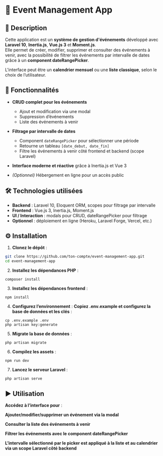 # 📅 Event Management App

## 📖 Description
Cette application est un **système de gestion d'événements** développé avec **Laravel 10**, **Inertia.js**, **Vue.js 3** et **Moment.js**.  
Elle permet de créer, modifier, supprimer et consulter des événements à venir, avec la possibilité de filtrer les événements par intervalle de dates grâce à un **component dateRangePicker**.

L'interface peut être un **calendrier mensuel** ou une **liste classique**, selon le choix de l’utilisateur.

## 🚀 Fonctionnalités

- **CRUD complet pour les événements**  
  - Ajout et modification via une modal  
  - Suppression d’événements  
  - Liste des événements à venir  

- **Filtrage par intervalle de dates**  
  - Component `dateRangePicker` pour sélectionner une période  
  - Retourne un tableau `[date_debut, date_fin]`  
  - Filtre les événements à venir côté frontend et backend (scope Laravel)  

- **Interface moderne et réactive** grâce à Inertia.js et Vue 3  

- *(Optionnel)* Hébergement en ligne pour un accès public  

## 🛠️ Technologies utilisées

- **Backend** : Laravel 10, Eloquent ORM, scopes pour filtrage par intervalle  
- **Frontend** : Vue.js 3, Inertia.js, Moment.js  
- **UI / Interaction** : modals pour CRUD, dateRangePicker pour filtrage  
- **Optionnel** : déploiement en ligne (Heroku, Laravel Forge, Vercel, etc.)

## ⚙️ Installation

1. **Clonez le dépôt** :  
```bash
git clone https://github.com/ton-compte/event-management-app.git
cd event-management-app
```

2. **Installez les dépendances PHP** :
```
composer install
```

3. **Installez les dépendances frontend** :
```
npm install
```

4. **Configurez l’environnement** :
**Copiez .env.example et configurez la base de données et les clés** :
```
cp .env.example .env
php artisan key:generate
```

5. **Migrate la base de données** :
```
php artisan migrate
```

6. **Compilez les assets** :
```
npm run dev
```

7. **Lancez le serveur Laravel** :
```
php artisan serve
```

## ▶️ Utilisation

**Accédez à l’interface pour** :

**Ajouter/modifier/supprimer un événement via la modal**

**Consulter la liste des événements à venir**

**Filtrer les événements avec le component dateRangePicker**

**L’intervalle sélectionné par le picker est appliqué à la liste et au calendrier via un scope Laravel côté backend**
